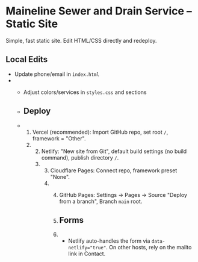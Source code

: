 # Maineline Sewer and Drain Service – Static Site
Simple, fast static site. Edit HTML/CSS directly and redeploy.

## Local Edits
- Update phone/email in `index.html`
- - Adjust colors/services in `styles.css` and sections
 
  - ## Deploy
  - 1) Vercel (recommended): Import GitHub repo, set root `/`, framework = "Other".
    2) 2) Netlify: "New site from Git", default build settings (no build command), publish directory `/`.
       3) 3) Cloudflare Pages: Connect repo, framework preset "None".
          4) 4) GitHub Pages: Settings → Pages → Source "Deploy from a branch", Branch `main` root.
            
             5) ## Forms
             6) - Netlify auto-handles the form via `data-netlify="true"`. On other hosts, rely on the mailto link in Contact.
